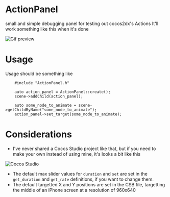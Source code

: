# ActionPanel
small and simple debugging panel for testing out cocos2dx's Actions
It'll work something like this when it's done

![Gif preview](https://giant.gfycat.com/AgonizingWhichAngora.gif)

# Usage
Usage should be something like 

        #include "ActionPanel.h"
        
        auto action_panel = ActionPanel::create();
        scene->addChild(action_panel);
        
        auto some_node_to_animate = scene->getChildByName("some_node_to_animate");
        action_panel->set_target(some_node_to_animate);
        
# Considerations
* I've never shared a Cocos Studio project like that, but if you need to make your own instead of using mine, it's looks a bit like this

![Cocos Studio](http://i.imgur.com/kL2YXlp.png?1)

* The default max slider values for `duration` and `set` are set in the `get_duration` and `get_rate` definitions, if you want to change them. 
* The default targetted X and Y positions are set in the CSB file, targetting the middle of an iPhone screen at a resolution of 960x640
